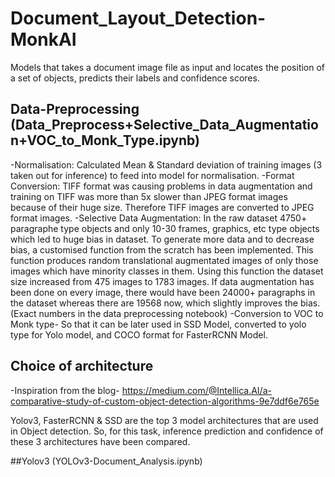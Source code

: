 # Document_Layout_Detection-MonkAI
Models that takes a document image file as input and locates the position of a set of objects, predicts their labels and confidence scores.

## Data-Preprocessing (Data_Preprocess+Selective_Data_Augmentation+VOC_to_Monk_Type.ipynb)
-Normalisation: Calculated Mean & Standard deviation of training images (3 taken out for inference) to feed into model for normalisation.
-Format Conversion: TIFF format was causing problems in data augmentation and training on TIFF was more than 5x slower than JPEG format images because of their huge size. Therefore TIFF images are converted to JPEG format images.
-Selective Data Augmentation: In the raw dataset 4750+ paragraphe type objects and only 10-30 frames, graphics, etc type objects which led to huge bias in dataset. To generate more data and to decrease bias, a customised function from the scratch has been implemented. This function produces random translational augmentated images of only those images which have minority classes in them. Using this function the dataset size increased from 475 images to 1783 images. If data augmentation has been done on every image, there would have been 24000+ paragraphs in the dataset whereas there are 19568 now, which slightly improves the bias. (Exact numbers in the data preprocessing notebook)
-Conversion to VOC to Monk type- So that it can be later used in SSD Model, converted to yolo type for Yolo model, and COCO format for FasterRCNN Model.

## Choice of architecture
-Inspiration from the blog- https://medium.com/@Intellica.AI/a-comparative-study-of-custom-object-detection-algorithms-9e7ddf6e765e

Yolov3, FasterRCNN & SSD are the top 3 model architectures that are used in Object detection. So, for this task, inference prediction and confidence of these 3 architectures have been compared.

##Yolov3 (YOLOv3-Document_Analysis.ipynb)
